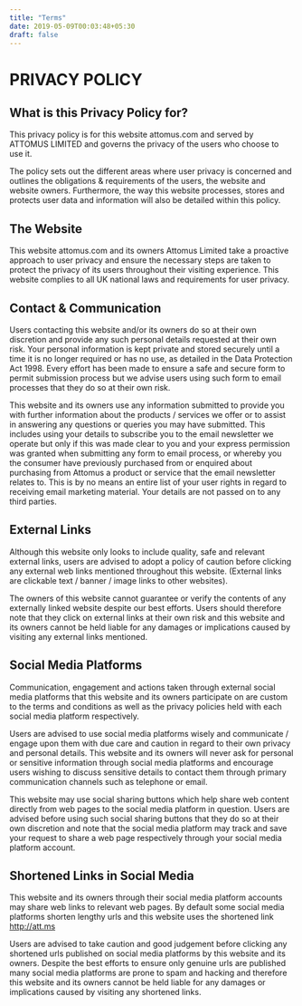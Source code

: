 ```yaml
---
title: "Terms"
date: 2019-05-09T00:03:48+05:30
draft: false
---
```


# PRIVACY POLICY

## What is this Privacy Policy for?

This privacy policy is for this website attomus.com and served by ATTOMUS LIMITED and governs the privacy of the users who choose to use it.

The policy sets out the different areas where user privacy is concerned and outlines the obligations & requirements of the users, the website and website owners. Furthermore, the way this website processes, stores and protects user data and information will also be detailed within this policy.

## The Website

This website attomus.com and its owners Attomus Limited take a proactive approach to user privacy and ensure the necessary steps are taken to protect the privacy of its users throughout their visiting experience. This website complies to all UK national laws and requirements for user privacy.

## Contact & Communication

Users contacting this website and/or its owners do so at their own discretion and provide any such personal details requested at their own risk. Your personal information is kept private and stored securely until a time it is no longer required or has no use, as detailed in the Data Protection Act 1998. Every effort has been made to ensure a safe and secure form to permit submission process but we advise users using such form to email processes that they do so at their own risk.

This website and its owners use any information submitted to provide you with further information about the products / services we offer or to assist in answering any questions or queries you may have submitted. This includes using your details to subscribe you to the email newsletter we operate but only if this was made clear to you and your express permission was granted when submitting any form to email process, or whereby you the consumer have previously purchased from or enquired about purchasing from Attomus a product or service that the email newsletter relates to. This is by no means an entire list of your user rights in regard to receiving email marketing material. Your details are not passed on to any third parties.

## External Links

Although this website only looks to include quality, safe and relevant external links, users are advised to adopt a policy of caution before clicking any external web links mentioned throughout this website. (External links are clickable text / banner / image links to other websites).

The owners of this website cannot guarantee or verify the contents of any externally linked website despite our best efforts. Users should therefore note that they click on external links at their own risk and this website and its owners cannot be held liable for any damages or implications caused by visiting any external links mentioned.

## Social Media Platforms

Communication, engagement and actions taken through external social media platforms that this website and its owners participate on are custom to the terms and conditions as well as the privacy policies held with each social media platform respectively.

Users are advised to use social media platforms wisely and communicate / engage upon them with due care and caution in regard to their own privacy and personal details. This website and its owners will never ask for personal or sensitive information through social media platforms and encourage users wishing to discuss sensitive details to contact them through primary communication channels such as telephone or email.

This website may use social sharing buttons which help share web content directly from web pages to the social media platform in question. Users are advised before using such social sharing buttons that they do so at their own discretion and note that the social media platform may track and save your request to share a web page respectively through your social media platform account.

## Shortened Links in Social Media

This website and its owners through their social media platform accounts may share web links to relevant web pages. By default some social media platforms shorten lengthy urls and this website uses the shortened link http://att.ms

Users are advised to take caution and good judgement before clicking any shortened urls published on social media platforms by this website and its owners. Despite the best efforts to ensure only genuine urls are published many social media platforms are prone to spam and hacking and therefore this website and its owners cannot be held liable for any damages or implications caused by visiting any shortened links.

